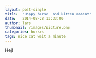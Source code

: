 ```yaml
---
layout: post-single
title:  "Happy horse- and kitten moment"
date:   2014-08-28 13:33:00
author: lars
thumbnail: /images/picture.png
categories: horses
tags: nice cat wait a minute
---
```


Hej!